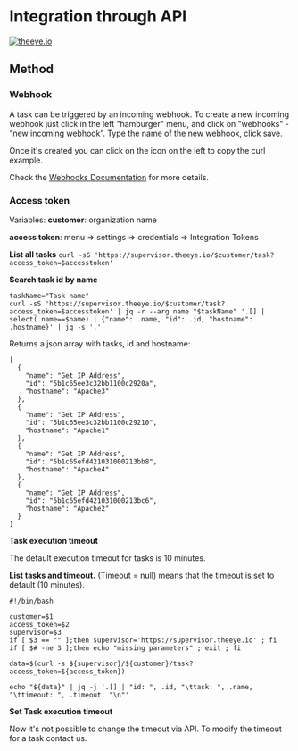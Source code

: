 # Integration through API

[![theeye.io](/images/logo-theeye-theOeye-logo2.png)](https://theeye.io/en/index.html)

## Method

### Webhook

A task can be triggered by an incoming webhook. To create a new incoming webhook just click in the left "hamburger" menu, and click on "webhooks" - “new incoming webhook”.
Type the name of the new webhook, click save.

Once it's created you can click on the icon on the left to copy the curl example.

Check the [Webhooks Documentation](/core-concepts/webhooks/) for more details.


### Access token

Variables:
**customer**: organization name

**access token**: menu => settings => credentials => Integration Tokens

**List all tasks**
```curl -sS 'https://supervisor.theeye.io/$customer/task?access_token=$accesstoken'```

**Search task id by name**

```
taskName="Task name"
curl -sS 'https://supervisor.theeye.io/$customer/task?access_token=$accesstoken' | jq -r --arg name "$taskName" '.[] | select(.name==$name) | {"name": .name, "id": .id, "hostname": .hostname}' | jq -s '.'
```

Returns a json array with tasks, id and hostname:

```
[
  {
    "name": "Get IP Address",
    "id": "5b1c65ee3c32bb1100c2920a",
    "hostname": "Apache3"
  },
  {
    "name": "Get IP Address",
    "id": "5b1c65ee3c32bb1100c29210",
    "hostname": "Apache1"
  },
  {
    "name": "Get IP Address",
    "id": "5b1c65efd421031000213bb8",
    "hostname": "Apache4"
  },
  {
    "name": "Get IP Address",
    "id": "5b1c65efd421031000213bc6",
    "hostname": "Apache2"
  }
]
```

**Task execution timeout**

The default execution timeout for tasks is 10 minutes.

**List tasks and timeout.** 
(Timeout = null) means that the timeout is set to default (10 minutes).

```
#!/bin/bash                                                                                                                                                                  
  
customer=$1
access_token=$2
supervisor=$3
if [ $3 == "" ];then supervisor='https://supervisor.theeye.io' ; fi
if [ $# -ne 3 ];then echo "missing parameters" ; exit ; fi

data=$(curl -s ${supervisor}/${customer}/task?access_token=${access_token})

echo "${data}" | jq -j '.[] | "id: ", .id, "\ttask: ", .name, "\ttimeout: ", .timeout, "\n"'
```

**Set Task execution timeout**

Now it's not possible to change the timeout via API. To modify the timeout for a task contact us.


